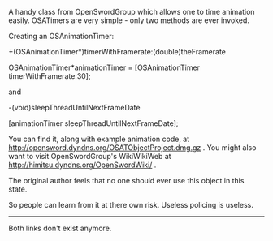 A handy class from OpenSwordGroup which allows one to time animation easily.  OSATimers are very simple - only two methods are ever invoked.

Creating an OSAnimationTimer:

+(OSAnimationTimer*)timerWithFramerate:(double)theFramerate

OSAnimationTimer*animationTimer = [OSAnimationTimer timerWithFramerate:30];

and

-(void)sleepThreadUntilNextFrameDate

[animationTimer sleepThreadUntilNextFrameDate];

You can find it, along with example animation code, at http://opensword.dyndns.org/OSATObjectProject.dmg.gz .  You might also want to visit OpenSwordGroup's WikiWikiWeb at http://himitsu.dyndns.org/OpenSwordWiki/ .

The original author feels that no one should ever use this object in this state.

So people can learn from it at there own risk.  Useless policing is useless.

----------------------------------------------------------------

Both links don't exist anymore.

